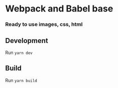 # Webpack and Babel base

### Ready to use images, css, html

## Development

Run `yarn dev`

## Build

Run `yarn build`
